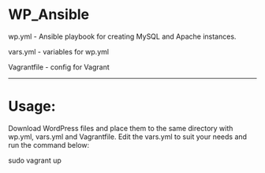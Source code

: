 # WP_Ansible

wp.yml - Ansible playbook for creating MySQL and Apache instances.

vars.yml - variables for wp.yml

Vagrantfile - config for Vagrant

-----------------------------------------------------

# Usage:

Download WordPress files and place them to the same directory with wp.yml, vars.yml and Vagrantfile. Edit the vars.yml to suit your needs and run the command below:

sudo vagrant up
